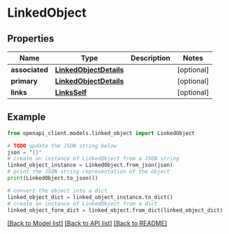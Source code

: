 # LinkedObject


## Properties

Name | Type | Description | Notes
------------ | ------------- | ------------- | -------------
**associated** | [**LinkedObjectDetails**](LinkedObjectDetails.md) |  | [optional] 
**primary** | [**LinkedObjectDetails**](LinkedObjectDetails.md) |  | [optional] 
**links** | [**LinksSelf**](LinksSelf.md) |  | [optional] 

## Example

```python
from openapi_client.models.linked_object import LinkedObject

# TODO update the JSON string below
json = "{}"
# create an instance of LinkedObject from a JSON string
linked_object_instance = LinkedObject.from_json(json)
# print the JSON string representation of the object
print(LinkedObject.to_json())

# convert the object into a dict
linked_object_dict = linked_object_instance.to_dict()
# create an instance of LinkedObject from a dict
linked_object_form_dict = linked_object.from_dict(linked_object_dict)
```
[[Back to Model list]](../README.md#documentation-for-models) [[Back to API list]](../README.md#documentation-for-api-endpoints) [[Back to README]](../README.md)


